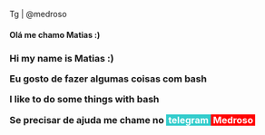 Tg | @medroso

<h4>Olá me chamo Matias :)</4>
<h3>Hi my name is Matias :)</3>

<p>Eu gosto de fazer algumas coisas com bash<p>
<p>I like to do some things with bash</p>

<p>Se precisar de ajuda me chame no&nbsp;<span style="background-color: #33cccc;"><strong><span style="color: #ffffff;"> telegram</span></strong>&nbsp;</span><span style="background-color: #ff0000;"><strong><span style="color: #ffffff;"> Medroso</span></strong>&nbsp;</span></p>
